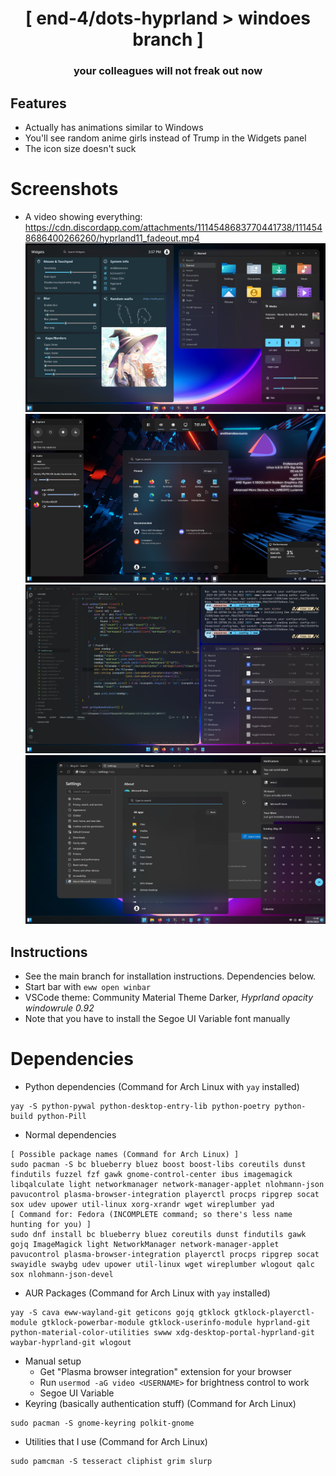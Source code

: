 <div align="center">
    <h1>[ end-4/dots-hyprland > windoes branch ]</h1>
    <h3> your colleagues will not freak out now </h3>
</div>

## Features
 - Actually has animations similar to Windows
 - You'll see random anime girls instead of Trump in the Widgets panel
 - The icon size doesn't suck

 # Screenshots
 - A video showing everything: https://cdn.discordapp.com/attachments/1114548683770441738/1114548686400266260/hyprland11_fadeout.mp4
 ![dots-hyprland](./assets/screenshot6.png)
 ![dots-hyprland](./assets/screenshot3.png)
 ![dots-hyprland](./assets/screenshot5.png)
 ![dots-hyprland](./assets/screenshot4.png)

## Instructions
 - See the main branch for installation instructions. Dependencies below.
 - Start bar with `eww open winbar`
 - VSCode theme: Community Material Theme Darker, _Hyprland opacity windowrule 0.92_
 - Note that you have to install the Segoe UI Variable font manually

# Dependencies
 - Python dependencies (Command for Arch Linux with `yay` installed)
```
yay -S python-pywal python-desktop-entry-lib python-poetry python-build python-Pill
```
 - Normal dependencies
```
[ Possible package names (Command for Arch Linux) ]
sudo pacman -S bc blueberry bluez boost boost-libs coreutils dunst findutils fuzzel fzf gawk gnome-control-center ibus imagemagick libqalculate light networkmanager network-manager-applet nlohmann-json pavucontrol plasma-browser-integration playerctl procps ripgrep socat sox udev upower util-linux xorg-xrandr wget wireplumber yad
[ Command for: Fedora (INCOMPLETE command; so there's less name hunting for you) ]
sudo dnf install bc blueberry bluez coreutils dunst findutils gawk gojq ImageMagick light NetworkManager network-manager-applet pavucontrol plasma-browser-integration playerctl procps ripgrep socat swayidle swaybg udev upower util-linux wget wireplumber wlogout qalc sox nlohmann-json-devel
```
- AUR Packages (Command for Arch Linux with `yay` installed)
```
yay -S cava eww-wayland-git geticons gojq gtklock gtklock-playerctl-module gtklock-powerbar-module gtklock-userinfo-module hyprland-git python-material-color-utilities swww xdg-desktop-portal-hyprland-git waybar-hyprland-git wlogout 
```
- Manual setup
   - Get "Plasma browser integration" extension for your browser
   - Run `usermod -aG video <USERNAME>` for brightness control to work
   - Segoe UI Variable
- Keyring (basically authentication stuff) (Command for Arch Linux)
```
sudo pacman -S gnome-keyring polkit-gnome 
```

 - Utilities that I use (Command for Arch Linux)
```
sudo pamcman -S tesseract cliphist grim slurp
```
